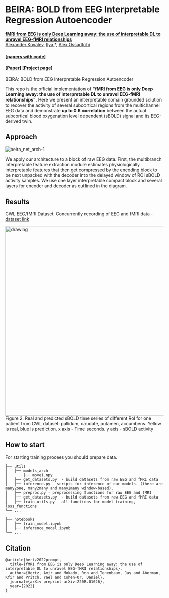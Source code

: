# BEIRA: BOLD from EEG Interpretable Regression Autoencoder

[**fMRI from EEG is only Deep Learning away: the use of interpretable DL to unravel EEG-fMRI relationships**](https://ommer-lab.com/research/latent-diffusion-models/)<br/>
[Alexander Kovalev](https://github.com/kovalalvi)\,
[Ilya ](https://github.com/ablattmann)\*,
[Alex Ossadtchi](https://github.com/qp-qp)

#### [[papers with code]](https://prompt-to-prompt.github.io/ptp_files/Prompt-to-Prompt_preprint.pdf)

#### [[Paper]](https://prompt-to-prompt.github.io/ptp_files/Prompt-to-Prompt_preprint.pdf) [[Project page]](https://prompt-to-prompt.github.io/ptp_files/Prompt-to-Prompt_preprint.pdf)


BEIRA: BOLD from EEG Interpretable Regression Autoencoder

This repo is the official implementation of **"fMRI from EEG is only Deep Learning away: the use of interpretable DL to unravel EEG-fMRI relationships"**.
Here we present an interpretable domain grounded solution to recover the activity of several subcortical regions from the multichannel EEG data and demonstrate **up to
0.6 correlation** between the actual subcortical blood oxygenation level dependent (sBOLD) signal and its EEG-derived twin.



## Approach
![beira_net_arch-1](https://user-images.githubusercontent.com/55140479/197827587-8053d18a-193c-4795-9f0c-0b8fbb3505fe.png)


We apply our architecture to a block of raw EEG data. First, the multibranch interpretable feature extraction module estimates physiologically interpretable features that then get compressed by the encoding block to be next unpacked with the decoder into the delayed window of ROI sBOLD activity samples. We use one layer interpretable compact block and several layers for encoder and decoder as outlined in the diagram.


## Results
CWL EEG/fMRI Dataset. Concurrently recording of EEG and fMRI data - [dataset link](https://paperswithcode.com/dataset/cwl-eeg-fmri-data-set)


<!-- ![ts_best_plots-1](https://user-images.githubusercontent.com/55140479/197828892-6b4993a7-9baa-4462-87d6-516f85d93dad.png) -->
<img src="https://user-images.githubusercontent.com/55140479/197828892-6b4993a7-9baa-4462-87d6-516f85d93dad.png" alt="drawing" width="600"/>
Figure 2. Real and predicted sBOLD time series of different RoI for one patient from CWL dataset: pallidum, caudate, putamen, accumbens. Yellow is real, blue is prediction. x axis - Time seconds. y axis - sBOLD activity


## How to start
For starting training procees you should prepare data.

    ├── utils 
    │   ├── models_arch
    │       ├── move1.npy
    │   ├── get_datasets.py  - build datasets from raw EEG and fMRI data    
    │   ├── inference.py - scripts for inference of our models. (there are many2one, many2many and many2many window-based).
    │   ├── preproc.py - preprocessing functions for raw EEG and fMRI  
    │   ├── get_datasets.py  - build datasets from raw EEG and fMRI data 
    │   ├── train_utils.py - all functions for model training, loss_functions
    └── ...

    ├── notebooks 
    │   ├── train_model.ipynb
    │   ├── inference_model.ipynb    
    └── ...



## Citation

```
@article{hertz2022prompt,
  title={fMRI from EEG is only Deep Learning away: the use of interpretable DL to unravel EEG-fMRI relationships},
  author={Hertz, Amir and Mokady, Ron and Tenenbaum, Jay and Aberman, Kfir and Pritch, Yael and Cohen-Or, Daniel},
  journal={arXiv preprint arXiv:2208.01626},
  year={2022}
}
```
